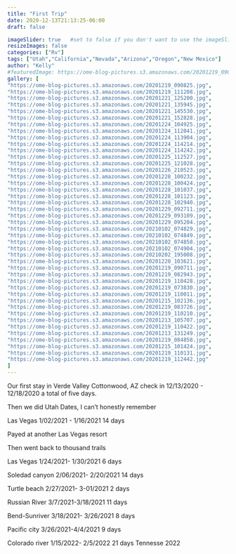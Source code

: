 ```yaml
---
title: "First Trip"
date: 2020-12-13T21:13:25-06:00
draft: false

imageSlider: true   #set to false if you don't want to use the imageSlider but a featuredImage
resizeImages: false
categories: ["Rv"]
tags: ["Utah","California","Nevada","Arizona","Oregon","New Mexico"]
author: "Kelly"
#featuredImage: https://ome-blog-pictures.s3.amazonaws.com/20201219_090825.jpg
gallery: [
"https://ome-blog-pictures.s3.amazonaws.com/20201219_090825.jpg",
"https://ome-blog-pictures.s3.amazonaws.com/20201219_111208.jpg",
"https://ome-blog-pictures.s3.amazonaws.com/20201221_125200.jpg",
"https://ome-blog-pictures.s3.amazonaws.com/20201221_135945.jpg",
"https://ome-blog-pictures.s3.amazonaws.com/20201221_145530.jpg",
"https://ome-blog-pictures.s3.amazonaws.com/20201221_152828.jpg",
"https://ome-blog-pictures.s3.amazonaws.com/20201224_104925.jpg",
"https://ome-blog-pictures.s3.amazonaws.com/20201224_112041.jpg",
"https://ome-blog-pictures.s3.amazonaws.com/20201224_113904.jpg",
"https://ome-blog-pictures.s3.amazonaws.com/20201224_114214.jpg",
"https://ome-blog-pictures.s3.amazonaws.com/20201224_114242.jpg",
"https://ome-blog-pictures.s3.amazonaws.com/20201225_112527.jpg",
"https://ome-blog-pictures.s3.amazonaws.com/20201225_121028.jpg",
"https://ome-blog-pictures.s3.amazonaws.com/20201226_210523.jpg",
"https://ome-blog-pictures.s3.amazonaws.com/20201228_100232.jpg",
"https://ome-blog-pictures.s3.amazonaws.com/20201228_100424.jpg",
"https://ome-blog-pictures.s3.amazonaws.com/20201228_101037.jpg",
"https://ome-blog-pictures.s3.amazonaws.com/20201228_101123.jpg",
"https://ome-blog-pictures.s3.amazonaws.com/20201228_102940.jpg",
"https://ome-blog-pictures.s3.amazonaws.com/20201229_092711.jpg",
"https://ome-blog-pictures.s3.amazonaws.com/20201229_093109.jpg",
"https://ome-blog-pictures.s3.amazonaws.com/20201229_095204.jpg",
"https://ome-blog-pictures.s3.amazonaws.com/20210102_074829.jpg",
"https://ome-blog-pictures.s3.amazonaws.com/20210102_074849.jpg",
"https://ome-blog-pictures.s3.amazonaws.com/20210102_074858.jpg",
"https://ome-blog-pictures.s3.amazonaws.com/20210102_074904.jpg",
"https://ome-blog-pictures.s3.amazonaws.com/20210202_195008.jpg",
"https://ome-blog-pictures.s3.amazonaws.com/20201220_103621.jpg",
"https://ome-blog-pictures.s3.amazonaws.com/20201219_090711.jpg",
"https://ome-blog-pictures.s3.amazonaws.com/20201219_082943.jpg",
"https://ome-blog-pictures.s3.amazonaws.com/20201219_110428.jpg",
"https://ome-blog-pictures.s3.amazonaws.com/20201219_073830.jpg",
"https://ome-blog-pictures.s3.amazonaws.com/20201219_110011.jpg",
"https://ome-blog-pictures.s3.amazonaws.com/20201215_102136.jpg",
"https://ome-blog-pictures.s3.amazonaws.com/20201219_083726.jpg",
"https://ome-blog-pictures.s3.amazonaws.com/20201219_110210.jpg",
"https://ome-blog-pictures.s3.amazonaws.com/20201213_105707.jpg",
"https://ome-blog-pictures.s3.amazonaws.com/20201219_110422.jpg",
"https://ome-blog-pictures.s3.amazonaws.com/20201213_131249.jpg",
"https://ome-blog-pictures.s3.amazonaws.com/20201219_084858.jpg",
"https://ome-blog-pictures.s3.amazonaws.com/20201215_101424.jpg",
"https://ome-blog-pictures.s3.amazonaws.com/20201219_110131.jpg",
"https://ome-blog-pictures.s3.amazonaws.com/20201219_112442.jpg"
]
---
```




Our first stay in Verde Valley Cottonwood, AZ check in 12/13/2020 - 12/18/2020 a total of five days.

Then we did Utah Dates, I can’t honestly remember

Las Vegas 1/02/2021 - 1/16/2021 14 days

Payed at another Las Vegas resort

Then went back to thousand trails

Las Vegas 1/24/2021- 1/30/2021 6 days

Soledad canyon 2/06/2021- 2/20/2021 14 days

Turtle beach 2/27/2021- 3-01/2021 2 days

Russian River 3/7/2021-3/18/2021 11 days

Bend-Sunriver 3/18/2021- 3/26/2021 8 days

Pacific city 3/26/2021-4/4/2021 9 days

Colorado river 1/15/2022- 2/5/2022 21 days
Tennesse 2022

